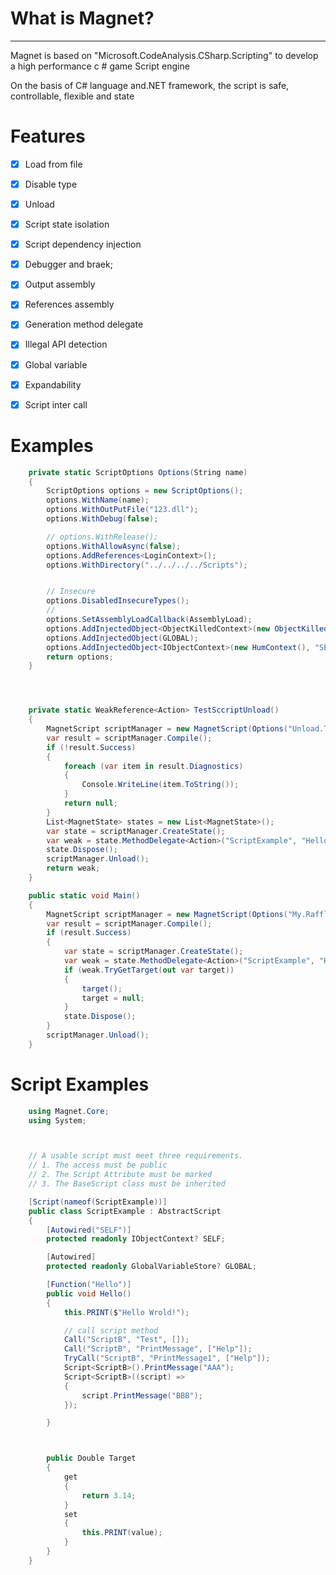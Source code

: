 # What is Magnet?
--------------
Magnet is based on "Microsoft.CodeAnalysis.CSharp.Scripting" to develop a high performance c # game Script engine

On the basis of C# language and.NET framework, the script is safe, controllable, flexible and state

# Features

- [x] Load from file
- [x] Disable type
- [x] Unload 
- [x] Script state isolation
- [x] Script dependency injection
- [x] Debugger and braek;
- [x] Output assembly
- [x] References assembly
- [x] Generation method delegate
- [x] Illegal API detection
- [x] Global variable
- [x] Expandability
- [x] Script inter call



# Examples

``` csharp
    private static ScriptOptions Options(String name)
    {
        ScriptOptions options = new ScriptOptions();
        options.WithName(name);
        options.WithOutPutFile("123.dll");
        options.WithDebug(false);

        // options.WithRelease();
        options.WithAllowAsync(false);
        options.AddReferences<LoginContext>();
        options.WithDirectory("../../../../Scripts");


        // Insecure
        options.DisabledInsecureTypes();
        //
        options.SetAssemblyLoadCallback(AssemblyLoad);
        options.AddInjectedObject<ObjectKilledContext>(new ObjectKilledContext());
        options.AddInjectedObject(GLOBAL);
        options.AddInjectedObject<IObjectContext>(new HumContext(), "SELF");
        return options;
    }




    private static WeakReference<Action> TestSccriptUnload()
    {
        MagnetScript scriptManager = new MagnetScript(Options("Unload.Test"));
        var result = scriptManager.Compile();
        if (!result.Success)
        {
            foreach (var item in result.Diagnostics)
            {
                Console.WriteLine(item.ToString());
            }
            return null;
        }
        List<MagnetState> states = new List<MagnetState>();
        var state = scriptManager.CreateState();
        var weak = state.MethodDelegate<Action>("ScriptExample", "Hello");
        state.Dispose();
        scriptManager.Unload();
        return weak;
    }

    public static void Main()
    {
        MagnetScript scriptManager = new MagnetScript(Options("My.Raffler"));
        var result = scriptManager.Compile();
        if (result.Success)
        {
            var state = scriptManager.CreateState();
            var weak = state.MethodDelegate<Action>("ScriptExample", "Hello");
            if (weak.TryGetTarget(out var target))
            {
                target();
                target = null;
            }
            state.Dispose();
        }
        scriptManager.Unload();
    }


```


# Script Examples

``` csharp
    using Magnet.Core;
    using System;



    // A usable script must meet three requirements.
    // 1. The access must be public
    // 2. The Script Attribute must be marked
    // 3. The BaseScript class must be inherited

    [Script(nameof(ScriptExample))]
    public class ScriptExample : AbstractScript
    {
        [Autowired("SELF")]
        protected readonly IObjectContext? SELF;

        [Autowired]
        protected readonly GlobalVariableStore? GLOBAL;

        [Function("Hello")]
        public void Hello()
        {
            this.PRINT($"Hello Wrold!");

            // call script method
            Call("ScriptB", "Test", []);
            Call("ScriptB", "PrintMessage", ["Help"]);
            TryCall("ScriptB", "PrintMessage1", ["Help"]);
            Script<ScriptB>().PrintMessage("AAA");
            Script<ScriptB>((script) =>
            {
                script.PrintMessage("BBB");
            });

        }



        public Double Target
        {
            get
            {
                return 3.14;
            }
            set
            {
                this.PRINT(value);
            }
        }
    }
```